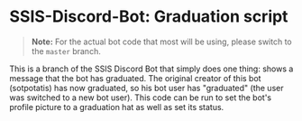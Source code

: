 # SSIS-Discord-Bot: Graduation script

> **Note:** For the actual bot code that most will be using, please switch to the `master` branch.


This is a branch of the SSIS Discord Bot that simply does one thing: shows a message that the bot has graduated. The original
creator of this bot (sotpotatis) has now graduated, so his bot user has "graduated" (the user was switched to a new bot user).
This code can be run to set the bot's profile picture to a graduation hat as well as set its status.
